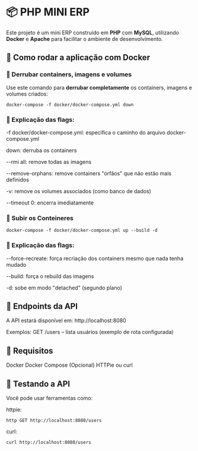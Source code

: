 # 📦 PHP MINI ERP

Este projeto é um mini ERP construído em **PHP** com **MySQL**, utilizando **Docker** e **Apache** para facilitar o ambiente de desenvolvimento.

## 🚀 Como rodar a aplicação com Docker

### 🔽 Derrubar containers, imagens e volumes

Use este comando para **derrubar completamente** os containers, imagens e volumes criados:

```
docker-compose -f docker/docker-compose.yml down
```

### 📌 Explicação das flags:

-f docker/docker-compose.yml: especifica o caminho do arquivo docker-compose.yml

down: derruba os containers

--rmi all: remove todas as imagens

--remove-orphans: remove containers "órfãos" que não estão mais definidos

-v: remove os volumes associados (como banco de dados)

--timeout 0: encerra imediatamente

### 🔽 Subir os Conteineres

```
docker-compose -f docker/docker-compose.yml up --build -d
```

### 📌 Explicação das flags:

--force-recreate: força recriação dos containers mesmo que nada tenha mudado

--build: força o rebuild das imagens

-d: sobe em modo "detached" (segundo plano)

## 📡 Endpoints da API

A API estará disponível em:
http://localhost:8080

Exemplos:
GET /users – lista usuários (exemplo de rota configurada)

## 📌 Requisitos

Docker
Docker Compose
(Opcional) HTTPie ou curl

## 🧪 Testando a API

Você pode usar ferramentas como:

httpie:

```
http GET http://localhost:8080/users
```

curl:

```
curl http://localhost:8080/users
```
